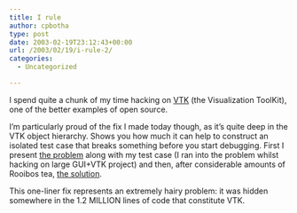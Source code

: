 ```yaml
---
title: I rule
author: cpbotha
type: post
date: 2003-02-19T23:12:43+00:00
url: /2003/02/19/i-rule-2/
categories:
  - Uncategorized

---
```

I spend quite a chunk of my time hacking on [VTK][1] (the Visualization ToolKit), one of the better examples of open source.

I’m particularly proud of the fix I made today though, as it’s quite deep in the VTK object hierarchy. Shows you how much it can help to construct an isolated test case that breaks something before you start debugging. First I present [the problem][2] along with my test case (I ran into the problem whilst hacking on large GUI+VTK project) and then, after considerable amounts of Rooibos tea, [the solution][3].

This one-liner fix represents an extremely hairy problem: it was hidden somewhere in the 1.2 MILLION lines of code that constitute VTK.

 [1]: http://www.kitware.com/vtk/
 [2]: http://public.kitware.com/pipermail/vtk-developers/2003-February/002296.html
 [3]: http://public.kitware.com/pipermail/vtk-developers/2003-February/002297.html
